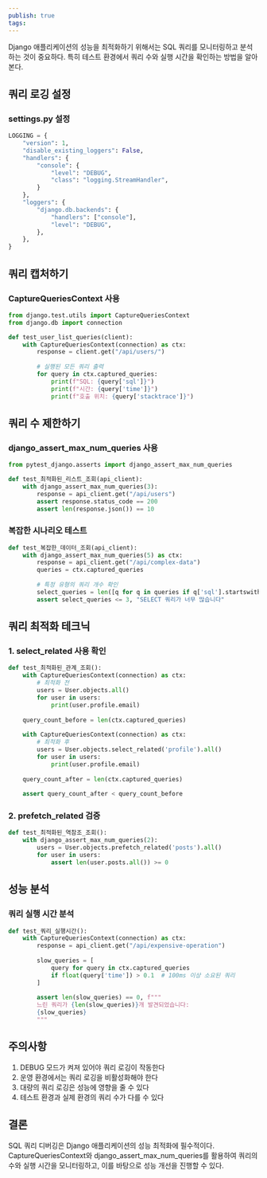 ```yaml
---
publish: true
tags:
---
```


Django 애플리케이션의 성능을 최적화하기 위해서는 SQL 쿼리를 모니터링하고 분석하는 것이 중요하다. 특히 테스트 환경에서 쿼리 수와 실행 시간을 확인하는 방법을 알아본다.

## 쿼리 로깅 설정

### settings.py 설정
```python
LOGGING = {
    "version": 1,
    "disable_existing_loggers": False,
    "handlers": {
        "console": {
            "level": "DEBUG",
            "class": "logging.StreamHandler",
        }
    },
    "loggers": {
        "django.db.backends": {
            "handlers": ["console"],
            "level": "DEBUG",
        },
    },
}
```

## 쿼리 캡처하기

### CaptureQueriesContext 사용
```python
from django.test.utils import CaptureQueriesContext
from django.db import connection

def test_user_list_queries(client):
    with CaptureQueriesContext(connection) as ctx:
        response = client.get("/api/users/")
        
        # 실행된 모든 쿼리 출력
        for query in ctx.captured_queries:
            print(f"SQL: {query['sql']}")
            print(f"시간: {query['time']}")
            print(f"호출 위치: {query['stacktrace']}")
```

## 쿼리 수 제한하기

### django_assert_max_num_queries 사용
```python
from pytest_django.asserts import django_assert_max_num_queries

def test_최적화된_리스트_조회(api_client):
    with django_assert_max_num_queries(3):
        response = api_client.get("/api/users")
        assert response.status_code == 200
        assert len(response.json()) == 10
```

### 복잡한 시나리오 테스트
```python
def test_복잡한_데이터_조회(api_client):
    with django_assert_max_num_queries(5) as ctx:
        response = api_client.get("/api/complex-data")
        queries = ctx.captured_queries
        
        # 특정 유형의 쿼리 개수 확인
        select_queries = len([q for q in queries if q['sql'].startswith('SELECT')])
        assert select_queries <= 3, "SELECT 쿼리가 너무 많습니다"
```

## 쿼리 최적화 테크닉

### 1. select_related 사용 확인
```python
def test_최적화된_관계_조회():
    with CaptureQueriesContext(connection) as ctx:
        # 최적화 전
        users = User.objects.all()
        for user in users:
            print(user.profile.email)
            
    query_count_before = len(ctx.captured_queries)
    
    with CaptureQueriesContext(connection) as ctx:
        # 최적화 후
        users = User.objects.select_related('profile').all()
        for user in users:
            print(user.profile.email)
            
    query_count_after = len(ctx.captured_queries)
    
    assert query_count_after < query_count_before
```

### 2. prefetch_related 검증
```python
def test_최적화된_역참조_조회():
    with django_assert_max_num_queries(2):
        users = User.objects.prefetch_related('posts').all()
        for user in users:
            assert len(user.posts.all()) >= 0
```

## 성능 분석

### 쿼리 실행 시간 분석
```python
def test_쿼리_실행시간():
    with CaptureQueriesContext(connection) as ctx:
        response = api_client.get("/api/expensive-operation")
        
        slow_queries = [
            query for query in ctx.captured_queries
            if float(query['time']) > 0.1  # 100ms 이상 소요된 쿼리
        ]
        
        assert len(slow_queries) == 0, f"""
        느린 쿼리가 {len(slow_queries)}개 발견되었습니다:
        {slow_queries}
        """
```

## 주의사항

1. DEBUG 모드가 켜져 있어야 쿼리 로깅이 작동한다
2. 운영 환경에서는 쿼리 로깅을 비활성화해야 한다
3. 대량의 쿼리 로깅은 성능에 영향을 줄 수 있다
4. 테스트 환경과 실제 환경의 쿼리 수가 다를 수 있다

## 결론

SQL 쿼리 디버깅은 Django 애플리케이션의 성능 최적화에 필수적이다. CaptureQueriesContext와 django_assert_max_num_queries를 활용하여 쿼리의 수와 실행 시간을 모니터링하고, 이를 바탕으로 성능 개선을 진행할 수 있다.